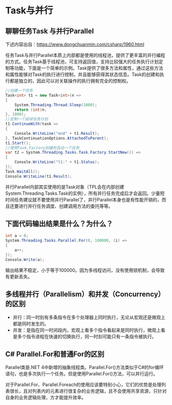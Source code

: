 # Task与并行

## 聊聊任务Task 与并行Parallel

下述内容出自：https://www.dongchuanmin.com/csharp/1960.html

任务Task与并行Parallel本质上内部都是使用的线程池，提供了更丰富的并行编程的方式。任务Task基于线程池，可支持返回值，支持比较强大的任务执行计划定制等功能，下面是一个简单的示例。Task提供了很多方法和属性，通过这些方法和属性能够对Task的执行进行控制，并且能够获得其状态信息。Task的创建和执行都是独立的，因此可以对关联操作的执行拥有完全的控制权。

```csharp
//创建一个任务
Task<int> t1 = new Task<int>(n =>
{
    System.Threading.Thread.Sleep(1000);
    return (int)n;
}, 1000);
//定制一个延续任务计划
t1.ContinueWith(task =>
{
    Console.WriteLine("end" + t1.Result);
}, TaskContinuationOptions.AttachedToParent);
t1.Start();
//使用Task.Factory创建并启动一个任务
var t2 = System.Threading.Tasks.Task.Factory.StartNew(() =>
{
    Console.WriteLine("t1:" + t1.Status);
});
Task.WaitAll();
Console.WriteLine(t1.Result);
```

并行Parallel内部其实使用的是Task对象（TPL会在内部创建System.Threading.Tasks.Task的实例），所有并行任务完成后才会返回。少量短时间任务建议就不要使用并行Parallel了，并行Parallel本身也是有性能开销的，而且还要进行并行任务调度、创建调用方法的委托等等。

## 下面代码输出结果是什么？为什么？

```csharp
int a = 0;
System.Threading.Tasks.Parallel.For(0, 100000, (i) =>
{
    a++;
});
Console.Write(a);
```

输出结果不稳定，小于等于100000。因为多线程访问，没有使用锁机制，会导致有更新丢失。

## 多线程并行（Parallelism）和并发（Concurrency）的区别

- 并行：同一时刻有多条指令在多个处理器上同时执行，无论从宏观还是微观上都是同时发生的。
- 并发：是指在同一时间段内，宏观上看多个指令看起来是同时执行，微观上看是多个指令进程在快速的切换执行，同一时刻可能只有一条指令被执行。

## C# Parallel.For和普通For的区别

Parallel类是.NET 4中新增的抽象线程类。Parallel.For()方法类似于C#的for循环语句，也是多次执行一个任务。但是使用Parallel.For()方法，可以并行运行。

对于Parallel.For、Parallel.Foreach的使用应该要特别小心，它们的优势是处理列表很长，且对列表内的元素进行很复杂的业务逻辑，且不会使用共享资源，只针对自身的业务逻辑处理，方才能提升效率。
